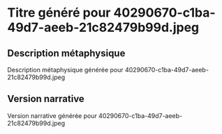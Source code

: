# Titre généré pour 40290670-c1ba-49d7-aeeb-21c82479b99d.jpeg

## Description métaphysique
Description métaphysique générée pour 40290670-c1ba-49d7-aeeb-21c82479b99d.jpeg

## Version narrative
Version narrative générée pour 40290670-c1ba-49d7-aeeb-21c82479b99d.jpeg
